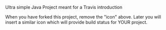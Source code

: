 


Ultra simple Java Project meant for a Travis introduction

When you have forked this project, remove the "icon" above. Later you will insert a similar icon which will provide build status for YOUR project.
